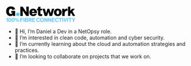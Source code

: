 
![](https://github.com/DanielRebolo-gnetwork/DanielRebolo-gnetwork/blob/main/gnetwork-logo-reverse.png)

- 👋 Hi, I’m Daniel a Dev in a NetOpsy role.
- 👀 I’m interested in clean code, automation and cyber security.
- 🌱 I’m currently learning about the cloud and automation strategies and practices.
- 💞️ I’m looking to collaborate on projects that we work on.
